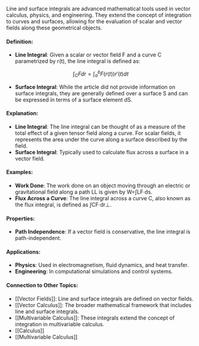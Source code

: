 Line and surface integrals are advanced mathematical tools used in vector calculus, physics, and engineering. They extend the concept of integration to curves and surfaces, allowing for the evaluation of scalar and vector fields along these geometrical objects.

#### Definition:

- **Line Integral**: Given a scalar or vector field F and a curve C parametrized by r(t), the line integral is defined as:

$$\int_C F dr  = \int_{a}^{b} F(r(t)) r'(t) dt$$

- **Surface Integral**: While the article did not provide information on surface integrals, they are generally defined over a surface S and can be expressed in terms of a surface element dS.

#### Explanation:

- **Line Integral**: The line integral can be thought of as a measure of the total effect of a given tensor field along a curve. For scalar fields, it represents the area under the curve along a surface described by the field.
- **Surface Integral**: Typically used to calculate flux across a surface in a vector field.

#### Examples:

- **Work Done**: The work done on an object moving through an electric or gravitational field along a path LL is given by W=∫LF⋅ds.
- **Flux Across a Curve**: The line integral across a curve C, also known as the flux integral, is defined as ∫CF⋅dr⊥.

#### Properties:

- **Path Independence**: If a vector field is conservative, the line integral is path-independent.

#### Applications:

- **Physics**: Used in electromagnetism, fluid dynamics, and heat transfer.
- **Engineering**: In computational simulations and control systems.

#### Connection to Other Topics:

- [[Vector Fields]]: Line and surface integrals are defined on vector fields.
- [[Vector Calculus]]: The broader mathematical framework that includes line and surface integrals.
- [[Multivariable Calculus]]: These integrals extend the concept of integration in multivariable calculus.
- [[Calculus]]
- [[Multivariable Calculus]]